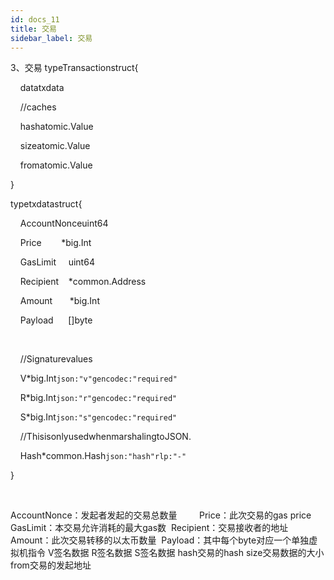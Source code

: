 ```yaml
---
id: docs_11
title: 交易
sidebar_label: 交易
---
```


3、交易
typeTransactionstruct{

    datatxdata

    //caches

    hashatomic.Value

    sizeatomic.Value

    fromatomic.Value

}

typetxdatastruct{

    AccountNonceuint64         

    Price        *big.Int       

    GasLimit     uint64         

    Recipient    *common.Address

    Amount       *big.Int       

    Payload      []byte         

 

    //Signaturevalues

    V*big.Int`json:"v"gencodec:"required"`

    R*big.Int`json:"r"gencodec:"required"`

    S*big.Int`json:"s"gencodec:"required"`



    //ThisisonlyusedwhenmarshalingtoJSON.

    Hash*common.Hash`json:"hash"rlp:"-"`

}

 

AccountNonce：发起者发起的交易总数量        
Price：此次交易的gas price
GasLimit：本交易允许消耗的最大gas数 
Recipient：交易接收者的地址
Amount：此次交易转移的以太币数量 
Payload：其中每个byte对应一个单独虚拟机指令
V签名数据
R签名数据
S签名数据
hash交易的hash
size交易数据的大小
from交易的发起地址


